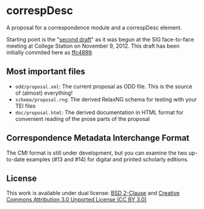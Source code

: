 correspDesc
===========

A proposal for a correspondence module and a correspDesc element.

Starting point is the "[second draft](http://wiki.tei-c.org/index.php/SIG:Correspondence/ODD_work#Second_draft)" as it was begun at the SIG face-to-face meeting at College Station on November 9, 2012. This draft has been initially commited here as [ffc4899](https://github.com/TEI-Correspondence-SIG/correspDesc/commit/ffc4899833e14eab536062fd1730aa04e7f52949).

Most important files
--------------------
* `odd/proposal.xml`: 	The current proposal as ODD file. This is the source of (almost) everything!
* `schema/proposal.rng`:	The derived RelaxNG schema for testing with your TEI files 
* `doc/proposal.html`: 	The derived documentation in HTML format for convenient reading of the prose parts of the proposal

Correspondence Metadata Interchange Format
---------------------------------------

The CMI format is still under development, but you can examine the two up-to-date examples (#13 and #14) for digital and printed scholarly editions.

License
-------

This work is available under dual license: [BSD 2-Clause](http://opensource.org/licenses/BSD-2-Clause) and [Creative Commons Attribution 3.0 Unported License (CC BY 3.0)](http://creativecommons.org/licenses/by/3.0/)

